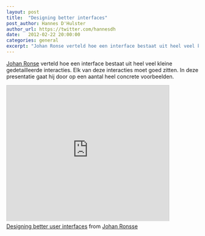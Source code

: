 ```yaml
---
layout: post
title:  "Designing better interfaces"
post_author: Hannes D'Hulster
author_url: https://twitter.com/hannesdh
date:   2012-02-22 20:00:00
categories: general
excerpt: "Johan Ronse verteld hoe een interface bestaat uit heel veel kleine gedetailleerde interacties. Elk van deze interacties moet goed zitten. In deze presentatie gaat hij door op een aantal heel concrete voorbeelden."
---
```


[Johan Ronse](https://twitter.com/wolfr_) verteld hoe een interface bestaat uit heel veel kleine gedetailleerde interacties. Elk van deze interacties moet goed zitten. In deze presentatie gaat hij door op een aantal heel concrete voorbeelden.

<div class="media-embed">
	<iframe src="http://www.slideshare.net/slideshow/embed_code/11615134?rel=0" width="425" height="355" frameborder="0" marginwidth="0" marginheight="0" scrolling="no" style="border:1px solid #CCC;border-width:1px 1px 0;margin-bottom:5px" allowfullscreen> </iframe>
</div>
<div style="margin-bottom:5px"><a href="https://www.slideshare.net/Wolfr/designing-better-user-interfaces" title="Designing better user interfaces" target="_blank">Designing better user interfaces</a> from <a href="http://www.slideshare.net/Wolfr" target="_blank">Johan Ronsse</a></div>
